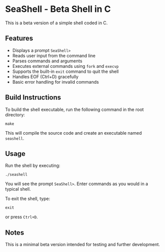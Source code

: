 # SeaShell - Beta Shell in C

This is a beta version of a simple shell coded in C.

## Features

- Displays a prompt `SeaShell>`
- Reads user input from the command line
- Parses commands and arguments
- Executes external commands using `fork` and `execvp`
- Supports the built-in `exit` command to quit the shell
- Handles EOF (Ctrl+D) gracefully
- Basic error handling for invalid commands

## Build Instructions

To build the shell executable, run the following command in the root directory:

```
make
```

This will compile the source code and create an executable named `seashell`.

## Usage

Run the shell by executing:

```
./seashell
```

You will see the prompt `SeaShell>`. Enter commands as you would in a typical shell.

To exit the shell, type:

```
exit
```

or press `Ctrl+D`.

## Notes

This is a minimal beta version intended for testing and further development.
